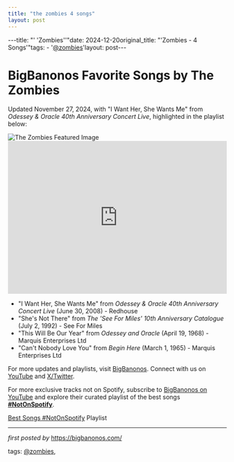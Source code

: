 ```yaml
---
title: "the zombies 4 songs"
layout: post
---
```

---title: "' 'Zombies''"date: 2024-12-20original_title: "'Zombies - 4 Songs'"tags:  - '[@zombies](/tags/zombies/)'layout: post---<!-- Post Title --><h1>BigBanonos Favorite Songs by The Zombies</h1> <!-- Introductory Text --><p>Updated November 27, 2024, with "I Want Her, She Wants Me" from *Odessey & Oracle 40th Anniversary Concert Live*, highlighted in the playlist below:</p> <!-- Featured Image --><img src="https://www.repertoirerecords.com/wp-content/uploads/2018/10/thezombies-crop.jpg" alt="The Zombies Featured Image"> <!-- Spotify Playlist Embed --><iframe src="https://open.spotify.com/embed/playlist/1dRi0CGAjrUzWYjMcXF55e?utm_source=generator" width="100%" height="352" frameBorder="0" allowfullscreen="" allow="autoplay; clipboard-write; encrypted-media; fullscreen; picture-in-picture" loading="lazy"></iframe> <!-- Song Information --><ul> <li>"I Want Her, She Wants Me" from *Odessey & Oracle 40th Anniversary Concert Live* (June 30, 2008) - Redhouse</li> <li>"She's Not There" from *The 'See For Miles' 10th Anniversary Catalogue* (July 2, 1992) - See For Miles</li> <li>"This Will Be Our Year" from *Odessey and Oracle* (April 19, 1968) - Marquis Enterprises Ltd</li> <li>"Can't Nobody Love You" from *Begin Here* (March 1, 1965) - Marquis Enterprises Ltd</li></ul> <!-- Footer Links --><p>For more updates and playlists, visit <a href="https://bigbanonos.com/" target="_blank">BigBanonos</a>. Connect with us on <a href="https://www.youtube.com/[@BigBanonos](/tags/BigBanonos/)" target="_blank">YouTube</a> and <a href="https://x.com/bigbanonos" target="_blank">X/Twitter</a>.</p><!--Subscribe and Playlist Links--><div>    <p>For more exclusive tracks not on Spotify, subscribe to <a href="https://www.youtube.com/[@BigBanonos](/tags/BigBanonos/)" target="_blank">BigBanonos on YouTube</a> and explore their curated playlist of the best songs <strong>[#NotOnSpotify](/tags/NotOnSpotify/)</strong>.</p>    <p><a href="https://www.youtube.com/playlist?list=PLtuNtuTatqI0kFahUCbtbfenC_ET5O_tr" target="_blank">Best Songs [#NotOnSpotify](/tags/NotOnSpotify/) Playlist<br /></a></p></div><hr /><p><em>first posted by</em> <a href="https://bigbanonos.com/" rel="noopener" target="_new">https://bigbanonos.com/</a></p><p>tags: [@zombies](/tags/zombies/),</p>